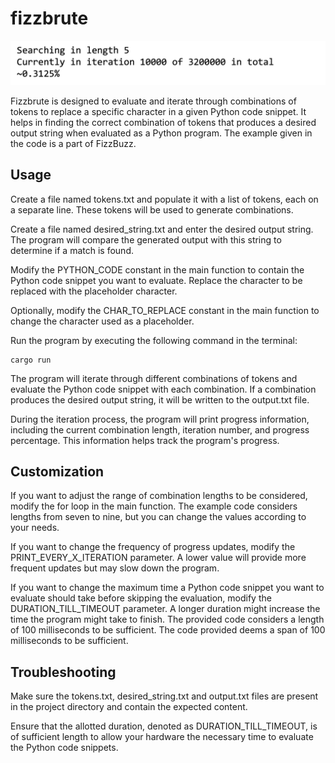 # fizzbrute

![Image of a sample output](resources/picture_1.jpg)

Fizzbrute is designed to evaluate and iterate through combinations of tokens to replace a specific character in a given Python code snippet. It helps in finding the correct combination of tokens that produces a desired output string when evaluated as a Python program. The example given in the code is a part of FizzBuzz.

## Usage
Create a file named tokens.txt and populate it with a list of tokens, each on a separate line. These tokens will be used to generate combinations.

Create a file named desired_string.txt and enter the desired output string. The program will compare the generated output with this string to determine if a match is found.

Modify the PYTHON_CODE constant in the main function to contain the Python code snippet you want to evaluate. Replace the character to be replaced with the placeholder character.

Optionally, modify the CHAR_TO_REPLACE constant in the main function to change the character used as a placeholder.

Run the program by executing the following command in the terminal:

    cargo run

The program will iterate through different combinations of tokens and evaluate the Python code snippet with each combination. If a combination produces the desired output string, it will be written to the output.txt file.

During the iteration process, the program will print progress information, including the current combination length, iteration number, and progress percentage. This information helps track the program's progress.

## Customization

If you want to adjust the range of combination lengths to be considered, modify the for loop in the main function. The example code considers lengths from seven to nine, but you can change the values according to your needs.

If you want to change the frequency of progress updates, modify the PRINT_EVERY_X_ITERATION parameter. A lower value will provide more frequent updates but may slow down the program.

If you want to change the maximum time a Python code snippet you want to evaluate should take before skipping the evaluation, modify the DURATION_TILL_TIMEOUT parameter. A longer duration might increase the time the program might take to finish. The provided code considers a length of 100 milliseconds to be sufficient.
The code provided deems a span of 100 milliseconds to be sufficient.

## Troubleshooting

Make sure the tokens.txt, desired_string.txt and output.txt files are present in the project directory and contain the expected content.

Ensure that the allotted duration, denoted as DURATION_TILL_TIMEOUT, is of sufficient length to allow your hardware the necessary time to evaluate the Python code snippets.